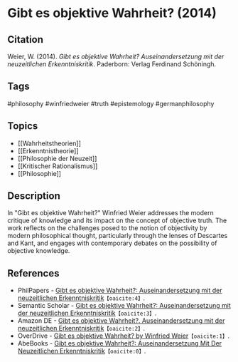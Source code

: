 # Gibt es objektive Wahrheit? (2014)

## Citation

Weier, W. (2014). _Gibt es objektive Wahrheit? Auseinandersetzung mit der
neuzeitlichen Erkenntniskritik_. Paderborn: Verlag Ferdinand Schöningh.

## Tags

#philosophy #winfriedweier #truth #epistemology #germanphilosophy

## Topics

- [[Wahrheitstheorien]]
- [[Erkenntnistheorie]]
- [[Philosophie der Neuzeit]]
- [[Kritischer Rationalismus]]
- [[Philosophie]]

## Description

In "Gibt es objektive Wahrheit?" Winfried Weier addresses the modern critique of
knowledge and its impact on the concept of objective truth. The work reflects on
the challenges posed to the notion of objectivity by modern philosophical
thought, particularly through the lenses of Descartes and Kant, and engages with
contemporary debates on the possibility of objective knowledge.

## References

- PhilPapers -
  [Gibt es objektive Wahrheit?: Auseinandersetzung mit der neuzeitlichen Erkenntniskritik](https://philpapers.org)&#8203;`【oaicite:4】`&#8203;.
- Semantic Scholar -
  [Gibt es objektive Wahrheit?: Auseinandersetzung mit der neuzeitlichen Erkenntniskritik](https://www.semanticscholar.org)&#8203;`【oaicite:3】`&#8203;.
- Amazon DE -
  [Gibt es objektive Wahrheit?. Auseinandersetzung mit der neuzeitlichen Erkenntniskritik](https://www.amazon.de)&#8203;`【oaicite:2】`&#8203;.
- OverDrive -
  [Gibt es objektive Wahrheit? by Winfried Weier](https://www.overdrive.com)&#8203;`【oaicite:1】`&#8203;.
- AbeBooks -
  [Gibt es objektive Wahrheit?: Auseinandersetzung Mit Der Neuzeitlichen Erkenntniskritik](https://www.abebooks.de)&#8203;`【oaicite:0】`&#8203;.
